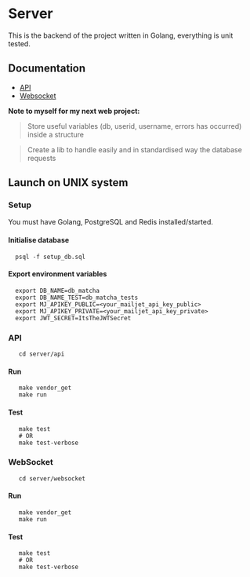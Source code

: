 # Server

This is the backend of the project written in Golang, everything is unit tested.

## Documentation
- [API](./api)
- [Websocket](./websocket)

**Note to myself for my next web project:**
> Store useful variables (db, userid, username, errors has occurred) inside a structure

> Create a lib to handle easily and in standardised way the database requests


## Launch on UNIX system

### Setup
You must have Golang, PostgreSQL and Redis installed/started.

#### Initialise database
```
  psql -f setup_db.sql
```

#### Export environment variables
```
  export DB_NAME=db_matcha
  export DB_NAME_TEST=db_matcha_tests
  export MJ_APIKEY_PUBLIC=<your_mailjet_api_key_public>
  export MJ_APIKEY_PRIVATE=<your_mailjet_api_key_private>
  export JWT_SECRET=ItsTheJWTSecret
```

### API
```
   cd server/api
```
#### Run
```
   make vendor_get
   make run
```
#### Test
```
   make test
   # OR
   make test-verbose
```

### WebSocket
```
   cd server/websocket
```
#### Run
```
   make vendor_get
   make run
```
#### Test
```
   make test
   # OR
   make test-verbose
```
